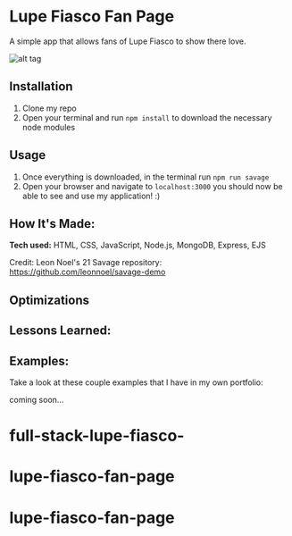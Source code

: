 
# Lupe Fiasco Fan Page
A simple app that allows fans of Lupe Fiasco to show there love.

![alt tag]()


## Installation
1. Clone my repo
2. Open your terminal and  run `npm install` to download the necessary node modules

## Usage
1. Once everything is downloaded, in the terminal run `npm run savage`
2. Open your browser and navigate to `localhost:3000` you should now be able to see and use my application! :)


## How It's Made:

**Tech used:** HTML, CSS, JavaScript, Node.js, MongoDB, Express, EJS


Credit: Leon Noel's 21 Savage repository: https://github.com/leonnoel/savage-demo


## Optimizations


## Lessons Learned:


## Examples:
Take a look at these couple examples that I have in my own portfolio:

coming soon...
# full-stack-lupe-fiasco-
# lupe-fiasco-fan-page
# lupe-fiasco-fan-page
